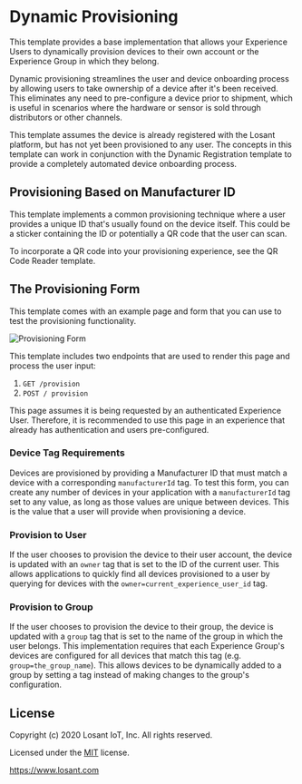 # Dynamic Provisioning
This template provides a base implementation that allows your Experience Users to dynamically provision devices to their own account or the Experience Group in which they belong.

Dynamic provisioning streamlines the user and device onboarding process by allowing users to take ownership of a device after it's been received. This eliminates any need to pre-configure a device prior to shipment, which is useful in scenarios where the hardware or sensor is sold through distributors or other channels.

This template assumes the device is already registered with the Losant platform, but has not yet been provisioned to any user. The concepts in this template can work in conjunction with the Dynamic Registration template to provide a completely automated device onboarding process.

## Provisioning Based on Manufacturer ID
This template implements a common provisioning technique where a user provides a unique ID that's usually found on the device itself. This could be a sticker containing the ID or potentially a QR code that the user can scan.

To incorporate a QR code into your provisioning experience, see the QR Code Reader template.

## The Provisioning Form
This template comes with an example page and form that you can use to test the provisioning functionality.

![Provisioning Form](https://~exportplaceholderid-files-domain~/~exportplaceholderid-application-libraryDevicesProvisioningDynamicProvisioning-0~/template/provisioning_page.png)

This template includes two endpoints that are used to render this page and process the user input:

1. `GET /provision`
2. `POST / provision`

This page assumes it is being requested by an authenticated Experience User. Therefore, it is recommended to use this page in an experience that already has authentication and users pre-configured.

### Device Tag Requirements

Devices are provisioned by providing a Manufacturer ID that must match a device with a corresponding `manufacturerId` tag. To test this form, you can create any number of devices in your application with a `manufacturerId` tag set to any value, as long as those values are unique between devices. This is the value that a user will provide when provisioning a device.

### Provision to User

If the user chooses to provision the device to their user account, the device is updated with an `owner` tag that is set to the ID of the current user. This allows applications to quickly find all devices provisioned to a user by querying for devices with the `owner=current_experience_user_id` tag.

### Provision to Group

If the user chooses to provision the device to their group, the device is updated with a `group` tag that is set to the name of the group in which the user belongs. This implementation requires that each Experience Group's devices are configured for all devices that match this tag (e.g. `group=the_group_name`). This allows devices to be dynamically added to a group by setting a tag instead of making changes to the group's configuration.

## License

Copyright (c) 2020 Losant IoT, Inc. All rights reserved.

Licensed under the [MIT](https://github.com/Losant/losant-templates/blob/master/LICENSE.txt) license.

https://www.losant.com

